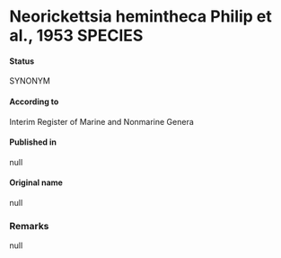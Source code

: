# Neorickettsia hemintheca Philip et al., 1953 SPECIES

#### Status
SYNONYM

#### According to
Interim Register of Marine and Nonmarine Genera

#### Published in
null

#### Original name
null

### Remarks
null